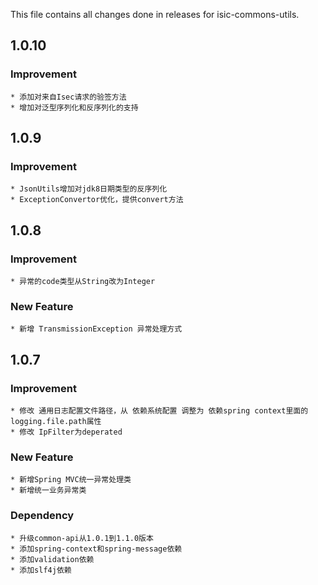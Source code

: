 This file contains all changes done in releases for isic-commons-utils.

## 1.0.10

### Improvement
    * 添加对来自Isec请求的验签方法
    * 增加对泛型序列化和反序列化的支持

## 1.0.9

### Improvement
    * JsonUtils增加对jdk8日期类型的反序列化
    * ExceptionConvertor优化，提供convert方法


## 1.0.8

### Improvement
    * 异常的code类型从String改为Integer

### New Feature
    * 新增 TransmissionException 异常处理方式


## 1.0.7

### Improvement

    * 修改 通用日志配置文件路径，从 依赖系统配置 调整为 依赖spring context里面的logging.file.path属性
    * 修改 IpFilter为deperated

### New Feature

    * 新增Spring MVC统一异常处理类
    * 新增统一业务异常类

### Dependency

    * 升级common-api从1.0.1到1.1.0版本
    * 添加spring-context和spring-message依赖
    * 添加validation依赖
    * 添加slf4j依赖